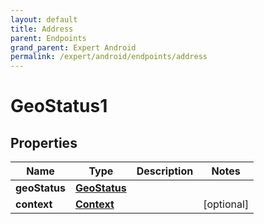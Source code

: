 ```yaml
---
layout: default
title: Address
parent: Endpoints
grand_parent: Expert Android
permalink: /expert/android/endpoints/address
---
```


# GeoStatus1

## Properties
Name | Type | Description | Notes
------------ | ------------- | ------------- | -------------
**geoStatus** | [**GeoStatus**](GeoStatus.md) |  | 
**context** | [**Context**](Context.md) |  |  [optional]



